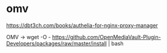 # omv

https://dbt3ch.com/books/authelia-for-nginx-proxy-manager

OMV ->
wget -O - https://github.com/OpenMediaVault-Plugin-Developers/packages/raw/master/install | bash
